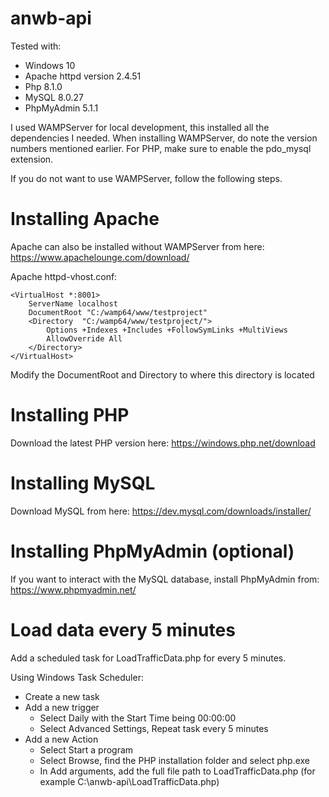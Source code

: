 # anwb-api

Tested with:
- Windows 10
- Apache httpd version 2.4.51
- Php 8.1.0
- MySQL 8.0.27
- PhpMyAdmin 5.1.1

I used WAMPServer for local development, this installed all the dependencies I needed.
When installing WAMPServer, do note the version numbers mentioned earlier.
For PHP, make sure to enable the pdo_mysql extension.

If you do not want to use WAMPServer, follow the following steps.

# Installing Apache
Apache can also be installed without WAMPServer from here:
https://www.apachelounge.com/download/

Apache httpd-vhost.conf:
```
<VirtualHost *:8001>
	ServerName localhost
	DocumentRoot "C:/wamp64/www/testproject"
	<Directory  "C:/wamp64/www/testproject/">
		Options +Indexes +Includes +FollowSymLinks +MultiViews
		AllowOverride All
	</Directory>
</VirtualHost>
```

Modify the DocumentRoot and Directory to where this directory is located

# Installing PHP
Download the latest PHP version here:
https://windows.php.net/download

# Installing MySQL
Download MySQL from here:
https://dev.mysql.com/downloads/installer/

# Installing PhpMyAdmin (optional)
If you want to interact with the MySQL database, install PhpMyAdmin from:
https://www.phpmyadmin.net/

# Load data every 5 minutes

Add a scheduled task for LoadTrafficData.php for every 5 minutes.

Using Windows Task Scheduler:
- Create a new task
- Add a new trigger
    - Select Daily with the Start Time being 00:00:00
    - Select Advanced Settings, Repeat task every 5 minutes
- Add a new Action
    - Select Start a program
    - Select Browse, find the PHP installation folder and select php.exe
    - In Add arguments, add the full file path to LoadTrafficData.php (for example C:\anwb-api\LoadTrafficData.php)



